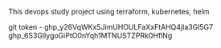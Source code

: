 
This devops study project using terraform, kubernetes, helm


git token -  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
             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
